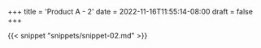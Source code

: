 +++
title = 'Product A - 2'
date = 2022-11-16T11:55:14-08:00
draft = false
+++

{{< snippet "snippets/snippet-02.md" >}}
